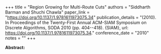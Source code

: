+++
title = "Region Growing for Multi-Route Cuts"
authors = "Siddharth Barman and Shuchi Chawla"
paper_link = "https://doi.org/10.1137/1.9781611973075.34"
publication_details = "(2010). In Proceedings of the Twenty-First Annual ACM-SIAM Symposium on Discrete Algorithms,  SODA 2010 (pp. 404--418). {SIAM}, url: <a href='https://doi.org/10.1137/1.9781611973075.34' target='_blank'>https://doi.org/10.1137/1.9781611973075.34</a>."
conference_date = "2010"
notes = ""
+++

<b>Abstract:</b>
